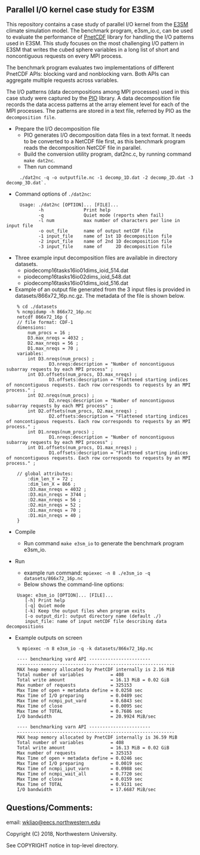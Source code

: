 ## Parallel I/O kernel case study for E3SM

This repository contains a case study of parallel I/O kernel from the
[E3SM](https://github.com/E3SM-Project/E3SM) climate simulation model. The
benchmark program, e3sm_io.c, can be used to evaluate the performance of
[PnetCDF](https://github.com/Parallel-NetCDF/PnetCDF) library for handling the
I/O patterns used in E3SM. This study focuses on the most challenging I/O
pattern in E3SM that writes the cubed sphere variables in a long list of
short and noncontiguous requests on every MPI process.

The benchmark program evaluates two implementations of different PnetCDF
APIs: blocking vard and nonblocking varn. Both APIs can aggregate multiple
requests across variables.

The I/O patterns (data decompositions among MPI processes) used in this case
study were captured by the [PIO](https://github.com/NCAR/ParallelIO) library.
A data decomposition file records the data access patterns at the array element
level for each of the MPI processes. The patterns are stored in a text file,
referred by PIO as the `decomposition file`.

* Prepare the I/O decomposition file
  * PIO generates I/O decomposition data files in a text format. It needs to be
    converted to a NetCDF file first, as this benchmark program reads the
    decomposition NetCDF file in parallel.
  * Build the conversion utility program, dat2nc.c, by running command
    `make dat2nc`.
  * Then run command
```
     ./dat2nc -q -o outputfile.nc -1 decomp_1D.dat -2 decomp_2D.dat -3 decomp_3D.dat`.
```
  * Command options of `./dat2nc`:
```
     Usage: ./dat2nc [OPTION]... [FILE]...
            -h               Print help
            -q               Quiet mode (reports when fail)
            -l num           max number of characters per line in input file
            -o out_file      name of output netCDF file
            -1 input_file    name of 1st 1D decomposition file
            -2 input_file    name of 2nd 1D decomposition file
            -3 input_file    name of     2D decomposition file
```
  * Three example input decomposition files are available in directory datasets.
    * piodecomp16tasks16io01dims_ioid_514.dat
    * piodecomp16tasks16io02dims_ioid_548.dat
    * piodecomp16tasks16io01dims_ioid_516.dat
  * Example of an output file generated from the 3 input files is provided in
    datasets/866x72_16p.nc.gz. The metadata of the file is shown below.
```
    % cd ./datasets
    % ncmpidump -h 866x72_16p.nc
    netcdf 866x72_16p {
    // file format: CDF-1
    dimensions:
        num_procs = 16 ;
        D3.max_nreqs = 4032 ;
        D2.max_nreqs = 56 ;
        D1.max_nreqs = 70 ;
    variables:
        int D3.nreqs(num_procs) ;
                D3.nreqs:description = "Number of noncontiguous subarray requests by each MPI process" ;
        int D3.offsets(num_procs, D3.max_nreqs) ;
                D3.offsets:description = "Flattened starting indices of noncontiguous requests. Each row corresponds to requests by an MPI process." ;
        int D2.nreqs(num_procs) ;
                D2.nreqs:description = "Number of noncontiguous subarray requests by each MPI process" ;
        int D2.offsets(num_procs, D2.max_nreqs) ;
                D2.offsets:description = "Flattened starting indices of noncontiguous requests. Each row corresponds to requests by an MPI process." ;
        int D1.nreqs(num_procs) ;
                D1.nreqs:description = "Number of noncontiguous subarray requests by each MPI process" ;
        int D1.offsets(num_procs, D1.max_nreqs) ;
                D1.offsets:description = "Flattened starting indices of noncontiguous requests. Each row corresponds to requests by an MPI process." ;

    // global attributes:
        :dim_len_Y = 72 ;
        :dim_len_X = 866 ;
        :D3.max_nreqs = 4032 ;
        :D3.min_nreqs = 3744 ;
        :D2.max_nreqs = 56 ;
        :D2.min_nreqs = 52 ;
        :D1.max_nreqs = 70 ;
        :D1.min_nreqs = 40 ;
    }
```

* Compile
  * Run command `make e3sm_io` to generate the benchmark program e3sm_io.

* Run
  * example run command:
    `mpiexec -n 8 ./e3sm_io -q datasets/866x72_16p.nc`
  * Below shows the command-line options:
```
    Usage: e3sm_io [OPTION]... [FILE]...
       [-h] Print help
       [-q] Quiet mode
       [-k] Keep the output files when program exits
       [-o output_dir]: output directory name (default ./)
       input_file: name of input netCDF file describing data decompositions
```
* Example outputs on screen
```
    % mpiexec -n 8 e3sm_io -q -k datasets/866x72_16p.nc 

    ---- benchmarking vard API -----------------------
    -----------------------------------------------------------
    MAX heap memory allocated by PnetCDF internally is 2.16 MiB
    Total number of variables          = 408
    Total write amount                 = 16.13 MiB = 0.02 GiB
    Max number of requests             = 325153
    Max Time of open + metadata define = 0.0258 sec
    Max Time of I/O preparing          = 0.0489 sec
    Max Time of ncmpi_put_vard         = 0.6843 sec
    Max Time of close                  = 0.0095 sec
    Max Time of TOTAL                  = 0.7686 sec
    I/O bandwidth                      = 20.9924 MiB/sec

    ---- benchmarking varn API -----------------------
    -----------------------------------------------------------
    MAX heap memory allocated by PnetCDF internally is 36.59 MiB
    Total number of variables          = 408
    Total write amount                 = 16.13 MiB = 0.02 GiB
    Max number of requests             = 325153
    Max Time of open + metadata define = 0.0246 sec
    Max Time of I/O preparing          = 0.0019 sec
    Max Time of ncmpi_iput_varn        = 0.0988 sec
    Max Time of ncmpi_wait_all         = 0.7720 sec
    Max Time of close                  = 0.0159 sec
    Max Time of TOTAL                  = 0.9131 sec
    I/O bandwidth                      = 17.6687 MiB/sec
```
## Questions/Comments:
email: wkliao@eecs.northwestern.edu

Copyright (C) 2018, Northwestern University.

See COPYRIGHT notice in top-level directory.


